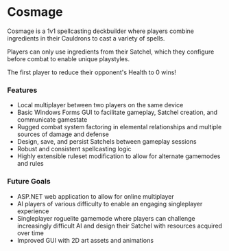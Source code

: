 # Cosmage
Cosmage is a 1v1 spellcasting deckbuilder where players combine ingredients in their Cauldrons to cast a variety of spells. 

Players can only use ingredients from their Satchel, which they configure before combat to enable unique playstyles.

The first player to reduce their opponent's Health to 0 wins!

### Features
- Local multiplayer between two players on the same device
- Basic Windows Forms GUI to facilitate gameplay, Satchel creation, and communicate gamestate
- Rugged combat system factoring in elemental relationships and multiple sources of damage and defense
- Design, save, and persist Satchels between gameplay sessions
- Robust and consistent spellcasting logic
- Highly extensible ruleset modification to allow for alternate gamemodes and rules

### Future Goals
- ASP.NET web application to allow for online multiplayer
- AI players of various difficulty to enable an engaging singleplayer experience
- Singleplayer roguelite gamemode where players can challenge increasingly difficult AI and design their Satchel with resources acquired over time
- Improved GUI with 2D art assets and animations

